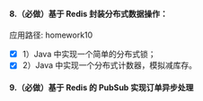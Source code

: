 #### 8.（必做）基于 Redis 封装分布式数据操作： 
应用路径:  homework10  

- [x] 1）Java 中实现一个简单的分布式锁；
- [x] 2）Java 中实现一个分布式计数器，模拟减库存。

#### 9.（必做）基于 Redis 的 PubSub 实现订单异步处理


